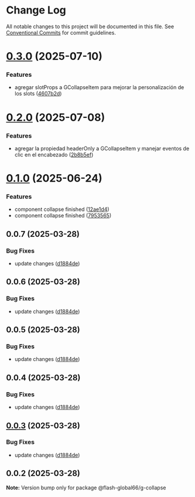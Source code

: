 # Change Log

All notable changes to this project will be documented in this file.
See [Conventional Commits](https://conventionalcommits.org) for commit guidelines.

# [0.3.0](https://github.com/Flash-Global66/global-design-system/compare/@flash-global66/g-collapse@0.2.0...@flash-global66/g-collapse@0.3.0) (2025-07-10)


### Features

* agregar slotProps a GCollapseItem para mejorar la personalización de los slots ([4607b2d](https://github.com/Flash-Global66/global-design-system/commit/4607b2d6e165dcdf3f748f98aaba4244063a676b))





# [0.2.0](https://github.com/Flash-Global66/global-design-system/compare/@flash-global66/g-collapse@0.1.0...@flash-global66/g-collapse@0.2.0) (2025-07-08)


### Features

* agregar la propiedad headerOnly a GCollapseItem y manejar eventos de clic en el encabezado ([2b8b5ef](https://github.com/Flash-Global66/global-design-system/commit/2b8b5ef9bc979e3a4189a4aee2bf0ad555f68c00))





# [0.1.0](https://github.com/Flash-Global66/global-design-system/compare/@flash-global66/g-collapse@0.0.7...@flash-global66/g-collapse@0.1.0) (2025-06-24)


### Features

* component collapse finished ([12ae1d4](https://github.com/Flash-Global66/global-design-system/commit/12ae1d494a6664905af109fd9b5afe22f8254d3c))
* component collapse finished ([7953565](https://github.com/Flash-Global66/global-design-system/commit/79535650ab5f83ac2d86e58eb1d07f57e0743c6c))





## 0.0.7 (2025-03-28)


### Bug Fixes

* update changes ([d1884de](https://github.com/Flash-Global66/global-design-system/commit/d1884de11e4e9522c2d6912d932122a75aabf9e7))





## 0.0.6 (2025-03-28)


### Bug Fixes

* update changes ([d1884de](https://github.com/Flash-Global66/global-design-system/commit/d1884de11e4e9522c2d6912d932122a75aabf9e7))





## 0.0.5 (2025-03-28)


### Bug Fixes

* update changes ([d1884de](https://github.com/Flash-Global66/global-design-system/commit/d1884de11e4e9522c2d6912d932122a75aabf9e7))





## 0.0.4 (2025-03-28)


### Bug Fixes

* update changes ([d1884de](https://github.com/Flash-Global66/global-design-system/commit/d1884de11e4e9522c2d6912d932122a75aabf9e7))





## [0.0.3](https://github.com/Flash-Global66/global-design-system/compare/@flash-global66/g-collapse@0.0.2...@flash-global66/g-collapse@0.0.3) (2025-03-28)


### Bug Fixes

* update changes ([d1884de](https://github.com/Flash-Global66/global-design-system/commit/d1884de11e4e9522c2d6912d932122a75aabf9e7))





## 0.0.2 (2025-03-28)

**Note:** Version bump only for package @flash-global66/g-collapse
